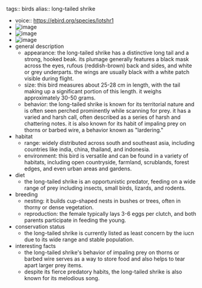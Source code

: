 tags:: birds
alias:: long-tailed shrike

- voice:: https://ebird.org/species/lotshr1
- ![image](https://ipfs.io/ipfs/QmRVzU4aJ7JkwwhEw4XBsDSLbeq9wFbQz6fjCVRqHbfjeU)
- ![image](https://ipfs.io/ipfs/QmNcRSxv6sGnvuREf6FWaPfRQcCVa8ctCGX3tdfh46CxWc)
- ![image](https://ipfs.io/ipfs/QmZCBmkcqCJNw13cTVUS9xmjZwMQKLiSDPxBSDKBfT9JJY)
- general description
	- appearance: the long-tailed shrike has a distinctive long tail and a strong, hooked beak. its plumage generally features a black mask across the eyes, rufous (reddish-brown) back and sides, and white or grey underparts. the wings are usually black with a white patch visible during flight.
	- size: this bird measures about 25-28 cm in length, with the tail making up a significant portion of this length. it weighs approximately 30-50 grams.
	- behavior: the long-tailed shrike is known for its territorial nature and is often seen perched prominently while scanning for prey. it has a varied and harsh call, often described as a series of harsh and chattering notes. it is also known for its habit of impaling prey on thorns or barbed wire, a behavior known as "lardering."
- habitat
	- range: widely distributed across south and southeast asia, including countries like india, china, thailand, and indonesia.
	- environment: this bird is versatile and can be found in a variety of habitats, including open countryside, farmland, scrublands, forest edges, and even urban areas and gardens.
- diet
	- the long-tailed shrike is an opportunistic predator, feeding on a wide range of prey including insects, small birds, lizards, and rodents.
- breeding
	- nesting: it builds cup-shaped nests in bushes or trees, often in thorny or dense vegetation.
	- reproduction: the female typically lays 3-6 eggs per clutch, and both parents participate in feeding the young.
- conservation status
	- the long-tailed shrike is currently listed as least concern by the iucn due to its wide range and stable population.
- interesting facts
	- the long-tailed shrike's behavior of impaling prey on thorns or barbed wire serves as a way to store food and also helps to tear apart larger prey items.
	- despite its fierce predatory habits, the long-tailed shrike is also known for its melodious song.